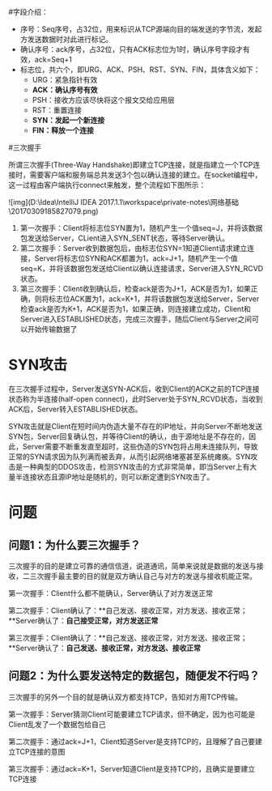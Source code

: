 #字段介绍：

* 序号：Seq序号，占32位，用来标识从TCP源端向目的端发送的字节流，发起方发送数据时对此进行标记。
* 确认序号：ack序号，占32位，只有ACK标志位为1时，确认序号字段才有效，ack=Seq+1
* 标志位，共六个，即URG、ACK、PSH、RST、SYN、FIN，具体含义如下：
  * URG：紧急指针有效
  * **ACK：确认序号有效**
  * PSH：接收方应该尽快将这个报文交给应用层
  * RST：重置连接
  * **SYN：发起一个新连接**
  * **FIN：释放一个连接**

#三次握手

所谓三次握手(Three-Way Handshake)即建立TCP连接，就是指建立一个TCP连接时，需要客户端和服务端总共发送3个包以确认连接的建立。在socket编程中，这一过程由客户端执行connect来触发，整个流程如下图所示：

![img](D:\Idea\IntelliJ IDEA 2017.1.1\workspace\private-notes\网络基础\20170309185827079.png)

1. 第一次握手：Client将标志位SYN置为1，随机产生一个值seq=J，并将该数据包发送给Server，CLient进入SYN_SENT状态，等待Server确认。
2. 第二次握手：Server收到数据包后，由标志位SYN=1知道Client请求建立连接，Server将标志位SYN和ACK都置为1，ack=J+1，随机产生一个值seq=K，并将该数据包发送给Client以确认连接请求，Server进入SYN_RCVD状态。
3. 第三次握手：Client收到确认后，检查ack是否为J+1，ACK是否为1，如果正确，则将标志位ACK置为1，ack=K+1，并将该数据包发送给Server，Server检查ack是否为K+1，ACK是否为1，如果正确，则连接建立成功，Client和Server进入ESTABLISHED状态，完成三次握手，随后Client与Server之间可以开始传输数据了

# SYN攻击

在三次握手过程中，Server发送SYN-ACK后，收到Client的ACK之前的TCP连接状态称为半连接(half-open connect)，此时Server处于SYN_RCVD状态，当收到ACK后，Server转入ESTABLISHED状态。

SYN攻击就是Client在短时间内伪造大量不存在的IP地址，并向Server不断地发送SYN包，Server回复确认包，并等待Client的确认，由于源地址是不存在的，因此，Server需要不断重发直至超时，这些伪造的SYN包将占用未连接队列，导致正常的SYN请求因为队列满而被丢弃，从而引起网络堵塞甚至系统瘫痪。SYN攻击是一种典型的DDOS攻击，检测SYN攻击的方式非常简单，即当Server上有大量半连接状态且源IP地址是随机的，则可以断定遭到SYN攻击了。

# 问题

## 问题1：为什么要三次握手？

三次握手的目的是建立可靠的通信信道，说道通讯，简单来说就是数据的发送与接收，二三次握手最主要的目的就是双方确认自己与对方的发送与接收机能正常。

第一次握手：Client什么都不能确认，Server确认了对方发送正常

第二次握手：Client确认了：**自己发送、接收正常，对方发送、接收正常；**Server确认了：**自己接受正常，对方发送正常**

第三次握手：Client确认了：**自己发送、接收正常，对方发送、接收正常；**Server确认了：**自己发送、接收正常，对方发送、接收正常**

## 问题2：为什么要发送特定的数据包，随便发不行吗？

三次握手的另外一个目的就是确认双方都支持TCP，告知对方用TCP传输。

第一次握手：Server猜测Client可能要建立TCP请求，但不确定，因为也可能是Client乱发了一个数据包给自己

第二次握手：通过ack=J+1，Client知道Server是支持TCP的，且理解了自己要建立TCP连接的意图

第三次握手：通过ack=K+1，Server知道Client是支持TCP的，且确实是要建立TCP连接

